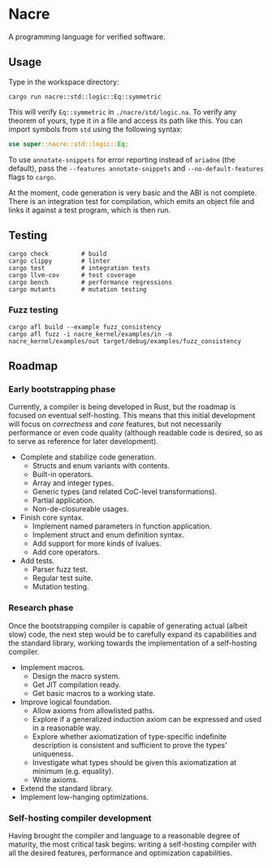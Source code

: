 # Nacre
A programming language for verified software.

## Usage
Type in the workspace directory:

```shell
cargo run nacre::std::logic::Eq::symmetric
```

This will verify `Eq::symmetric` in `./nacre/std/logic.na`.
To verify any theorem of yours, type it in a file
and access its path like this. You can import symbols
from `std` using the following syntax:

```rust
use super::nacre::std::logic::Eq;
```

To use `annotate-snippets` for error reporting
instead of `ariadne` (the default), pass the
`--features annotate-snippets` and `--no-default-features`
flags to `cargo`.

At the moment, code generation is very
basic and the ABI is not complete.
There is an integration test for compilation,
which emits an object file and links it
against a test program, which is then run.

## Testing
```shell
cargo check         # build
cargo clippy        # linter
cargo test          # integration tests
cargo llvm-cov      # test coverage
cargo bench         # performance regressions
cargo mutants       # mutation testing
```

### Fuzz testing
```shell
cargo afl build --example fuzz_consistency
cargo afl fuzz -i nacre_kernel/examples/in -o nacre_kernel/examples/out target/debug/examples/fuzz_consistency
```

## Roadmap
### Early bootstrapping phase
Currently, a compiler is being developed in Rust,
but the roadmap is focused on eventual self-hosting.
This means that this initial development will focus
on _correctness_ and _core_ features, but not
necessarily performance or even code quality
(although readable code is desired, so as to serve
as reference for later development).

* Complete and stabilize code generation.
  - Structs and enum variants with contents.
  - Built-in operators.
  - Array and integer types.
  - Generic types (and related CoC-level transformations).
  - Partial application.
  - Non-de-closureable usages.
* Finish core syntax.
  - Implement named parameters in function application.
  - Implement struct and enum definition syntax.
  - Add support for more kinds of lvalues.
  - Add core operators.
* Add tests.
  - Parser fuzz test.
  - Regular test suite.
  - Mutation testing.

### Research phase
Once the bootstrapping compiler is capable of
generating actual (albeit slow) code, the next
step would be to carefully expand its capabilities
and the standard library, working towards the
implementation of a self-hosting compiler.

* Implement macros.
  - Design the macro system.
  - Get JIT compilation ready.
  - Get basic macros to a working state.
* Improve logical foundation.
  - Allow axioms from allowlisted paths.
  - Explore if a generalized induction axiom can be
    expressed and used in a reasonable way.
  - Explore whether axiomatization of type-specific
    indefinite description is consistent and sufficient
    to prove the types' uniqueness.
  - Investigate what types should be given this
    axiomatization at minimum (e.g. equality).
  - Write axioms.
* Extend the standard library.
* Implement low-hanging optimizations.

### Self-hosting compiler development
Having brought the compiler and language to
a reasonable degree of maturity, the most critical
task begins: writing a self-hosting compiler
with all the desired features, performance
and optimization capabilities.
